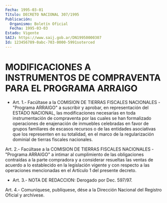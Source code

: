 ```yaml
---
Fecha: 1995-03-01
Título: DECRETO NACIONAL 307/1995
Publicación:
  Organismo: Boletín Oficial
  Fecha: 1995-03-03
Estado: Vigente
SAIJ: https://www.saij.gob.ar/DN19950000307
Id: 123456789-0abc-703-0000-5991soterced
---
```

# MODIFICACIONES A INSTRUMENTOS DE COMPRAVENTA PARA EL PROGRAMA ARRAIGO

<a id="1"></a>
* Art. 1.- Facúltase a la COMISION DE TIERRAS FISCALES NACIONALES - "Programa ARRAIGO" a suscribir y aprobar, en representación del ESTADO NACIONAL, las modificaciones necesarias en toda instrumentación de compraventa por las cuales se han formalizado operaciones de enajenación de inmuebles celebradas en favor de grupos familiares de escasos recursos o de las entidades asociativas que los representen en  su  totalidad,  en  el  marco  de la regularización dominial de tierras fiscales nacionales.

<a id="2"></a>
Art. 2.- Facúltase a la COMISION DE TIERRAS FISCALES NACIONALES - "Programa  ARRAIGO" a intimar al cumplimiento de las obligaciones contraídas a la  parte  compradora  y  a  considerar  resueltas las ventas de acuerdo a lo establecido en la legislación vigente  y con respecto  a  las  operaciones  mencionadas  en  el  Artículo  1 del presente decreto.

<a id="3"></a>
*  Art. 3.- NOTA DE REDACCION: Derogado por Dec. 597/97.

<a id="4"></a>
Art. 4.- Comuníquese, publíquese, dése a la Dirección Nacional del Registro Oficial y archívese.